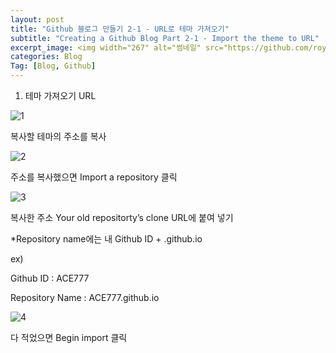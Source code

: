 ```yaml
---
layout: post
title: "Github 블로그 만들기 2-1 - URL로 테마 가져오기"
subtitle: "Creating a Github Blog Part 2-1 - Import the theme to URL"
excerpt_image: <img width="267" alt="썸네일" src="https://github.com/royder425/royder425.github.io/assets/155123794/ebb82319-adeb-423c-ba6d-ab82e3ea2c7c">
categories: Blog
Tag: [Blog, Github]
---
```


1) 테마 가져오기 URL

![1](https://github.com/royder425/royder425.github.io/assets/155123794/e97726a4-419a-486b-bd2c-8be5bb74abe7)

복사할 테마의 주소를 복사

![2](https://github.com/royder425/royder425.github.io/assets/155123794/39b6c94e-8201-4030-a51b-f774a1403c34)

주소를 복사했으면 Import a repository 클릭

![3](https://github.com/royder425/royder425.github.io/assets/155123794/c66dd2f5-71be-41a3-a8a3-f5aa1f5b72a3)

복사한 주소 Your old repositorty’s clone URL에 붙여 넣기

*Repository name에는 내 Github ID + .github.io

ex)

Github ID : ACE777

Repository Name : ACE777.github.io

![4](https://github.com/royder425/royder425.github.io/assets/155123794/edecab4e-3a77-4a92-ad3e-267b040bb5c4)

다 적었으면 Begin import 클릭